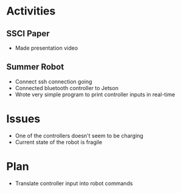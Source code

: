 # Activities

## SSCI Paper

- Made presentation video

## Summer Robot

- Connect ssh connection going
- Connected bluetooth controller to Jetson
- Wrote very simple program to print controller inputs in real-time

# Issues

- One of the controllers doesn't seem to be charging
- Current state of the robot is fragile

# Plan

- Translate controller input into robot commands